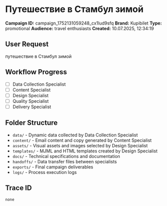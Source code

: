 # Путешествие в Стамбул зимой

**Campaign ID:** campaign_1752131059248_cx1lud9sfq
**Brand:** Kupibilet
**Type:** promotional
**Audience:** travel enthusiasts
**Created:** 10.07.2025, 12:34:19

## User Request
путешествие в Стамбул зимой

## Workflow Progress
- [ ] Data Collection Specialist
- [ ] Content Specialist  
- [ ] Design Specialist
- [ ] Quality Specialist
- [ ] Delivery Specialist

## Folder Structure

- `data/` - Dynamic data collected by Data Collection Specialist
- `content/` - Email content and copy generated by Content Specialist
- `assets/` - Visual assets and images selected by Design Specialist
- `templates/` - MJML and HTML templates created by Design Specialist
- `docs/` - Technical specifications and documentation
- `handoffs/` - Data transfer files between specialists
- `exports/` - Final campaign deliverables
- `logs/` - Process execution logs

## Trace ID
`none`

